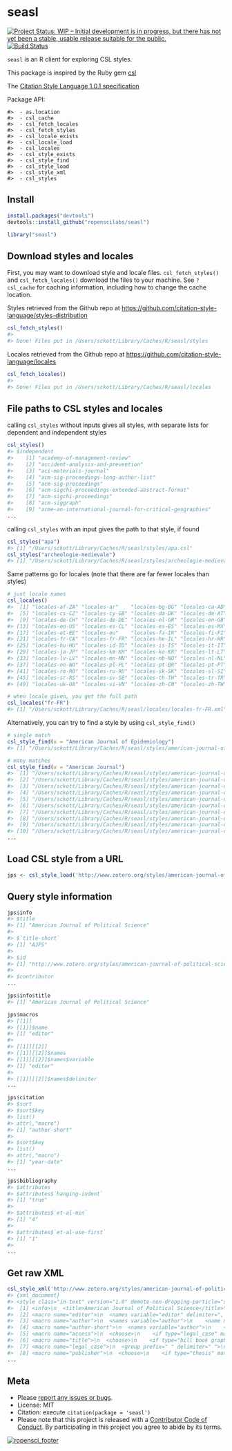 seasl
=====



[![Project Status: WIP – Initial development is in progress, but there has not yet been a stable, usable release suitable for the public.](https://www.repostatus.org/badges/latest/wip.svg)](https://www.repostatus.org/#wip)
[![Build Status](https://travis-ci.org/ropenscilabs/seasl.svg?branch=master)](https://travis-ci.org/ropenscilabs/seasl)

`seasl` is an R client for exploring CSL styles.

This package is inspired by the Ruby gem [csl](https://github.com/inukshuk/csl-ruby)

The [Citation Style Language 1.0.1 specification](http://citationstyles.org/downloads/specification.html)

Package API:


```
#>  - as.location
#>  - csl_cache
#>  - csl_fetch_locales
#>  - csl_fetch_styles
#>  - csl_locale_exists
#>  - csl_locale_load
#>  - csl_locales
#>  - csl_style_exists
#>  - csl_style_find
#>  - csl_style_load
#>  - csl_style_xml
#>  - csl_styles
```

## Install


```r
install.packages("devtools")
devtools::install_github("ropenscilabs/seasl")
```


```r
library("seasl")
```

## Download styles and locales

First, you may want to download style and locale files. `csl_fetch_styles()` and `csl_fetch_locales()`
download the files to your machine. See `?csl_cache` for caching information, including
how to change the cache location.

Styles retrieved from the Github repo at <https://github.com/citation-style-language/styles-distribution>


```r
csl_fetch_styles()
#>
#> Done! Files put in /Users/sckott/Library/Caches/R/seasl/styles
```

Locales retrieved from the Github repo at <https://github.com/citation-style-language/locales>


```r
csl_fetch_locales()
#>
#> Done! Files put in /Users/sckott/Library/Caches/R/seasl/locales
```

## File paths to CSL styles and locales

calling `csl_styles` without inputs gives all styles, with separate lists for 
dependent and independent styles


```r
csl_styles()
#> $independent
#>    [1] "academy-of-management-review"                                                                            
#>    [2] "accident-analysis-and-prevention"                                                                        
#>    [3] "aci-materials-journal"                                                                                   
#>    [4] "acm-sig-proceedings-long-author-list"                                                                    
#>    [5] "acm-sig-proceedings"                                                                                     
#>    [6] "acm-sigchi-proceedings-extended-abstract-format"                                                         
#>    [7] "acm-sigchi-proceedings"                                                                                  
#>    [8] "acm-siggraph"                                                                                            
#>    [9] "acme-an-international-journal-for-critical-geographies"                                                  
...
```

calling `csl_styles` with an input gives the path to that style, if found


```r
csl_styles("apa")
#> [1] "/Users/sckott/Library/Caches/R/seasl/styles/apa.csl"
csl_styles("archeologie-medievale")
#> [1] "/Users/sckott/Library/Caches/R/seasl/styles/archeologie-medievale.csl"
```

Same patterns go for locales (note that there are far fewer locales than styles)


```r
# just locale names
csl_locales()
#>  [1] "locales-af-ZA" "locales-ar"    "locales-bg-BG" "locales-ca-AD"
#>  [5] "locales-cs-CZ" "locales-cy-GB" "locales-da-DK" "locales-de-AT"
#>  [9] "locales-de-CH" "locales-de-DE" "locales-el-GR" "locales-en-GB"
#> [13] "locales-en-US" "locales-es-CL" "locales-es-ES" "locales-es-MX"
#> [17] "locales-et-EE" "locales-eu"    "locales-fa-IR" "locales-fi-FI"
#> [21] "locales-fr-CA" "locales-fr-FR" "locales-he-IL" "locales-hr-HR"
#> [25] "locales-hu-HU" "locales-id-ID" "locales-is-IS" "locales-it-IT"
#> [29] "locales-ja-JP" "locales-km-KH" "locales-ko-KR" "locales-lt-LT"
#> [33] "locales-lv-LV" "locales-mn-MN" "locales-nb-NO" "locales-nl-NL"
#> [37] "locales-nn-NO" "locales-pl-PL" "locales-pt-BR" "locales-pt-PT"
#> [41] "locales-ro-RO" "locales-ru-RU" "locales-sk-SK" "locales-sl-SI"
#> [45] "locales-sr-RS" "locales-sv-SE" "locales-th-TH" "locales-tr-TR"
#> [49] "locales-uk-UA" "locales-vi-VN" "locales-zh-CN" "locales-zh-TW"
```


```r
# when locale given, you get the full path
csl_locales("fr-FR")
#> [1] "/Users/sckott/Library/Caches/R/seasl/locales/locales-fr-FR.xml"
```

Alternatively, you can try to find a style by using `csl_style_find()`


```r
# single match
csl_style_find(x = "American Journal of Epidemiology")
#> [1] "/Users/sckott/Library/Caches/R/seasl/styles/american-journal-of-epidemiology.csl"
```


```r
# many matches
csl_style_find(x = "American Journal")
#>  [1] "/Users/sckott/Library/Caches/R/seasl/styles/american-journal-of-agricultural-economics.csl"                                     
#>  [2] "/Users/sckott/Library/Caches/R/seasl/styles/american-journal-of-archaeology.csl"                                                
#>  [3] "/Users/sckott/Library/Caches/R/seasl/styles/american-journal-of-botany.csl"                                                     
#>  [4] "/Users/sckott/Library/Caches/R/seasl/styles/american-journal-of-climate-change.csl"                                             
#>  [5] "/Users/sckott/Library/Caches/R/seasl/styles/american-journal-of-clinical-pathology.csl"                                         
#>  [6] "/Users/sckott/Library/Caches/R/seasl/styles/american-journal-of-enology-and-viticulture.csl"                                    
#>  [7] "/Users/sckott/Library/Caches/R/seasl/styles/american-journal-of-epidemiology.csl"                                               
#>  [8] "/Users/sckott/Library/Caches/R/seasl/styles/american-journal-of-health-behavior.csl"                                            
#>  [9] "/Users/sckott/Library/Caches/R/seasl/styles/american-journal-of-hypertension.csl"                                               
#> [10] "/Users/sckott/Library/Caches/R/seasl/styles/american-journal-of-medical-genetics.csl"                                           
...
```

## Load CSL style from a URL


```r
jps <- csl_style_load('http://www.zotero.org/styles/american-journal-of-political-science')
```

## Query style information


```r
jps$info
#> $title
#> [1] "American Journal of Political Science"
#> 
#> $`title-short`
#> [1] "AJPS"
#> 
#> $id
#> [1] "http://www.zotero.org/styles/american-journal-of-political-science"
#> 
#> $contributor
...
```


```r
jps$info$title
#> [1] "American Journal of Political Science"
```


```r
jps$macros
#> [[1]]
#> [[1]]$name
#> [1] "editor"
#> 
#> [[1]][[2]]
#> [[1]][[2]]$names
#> [[1]][[2]]$names$variable
#> [1] "editor"
#> 
#> [[1]][[2]]$names$delimiter
...
```


```r
jps$citation
#> $sort
#> $sort$key
#> list()
#> attr(,"macro")
#> [1] "author-short"
#> 
#> $sort$key
#> list()
#> attr(,"macro")
#> [1] "year-date"
...
```


```r
jps$bibliography
#> $attributes
#> $attributes$`hanging-indent`
#> [1] "true"
#> 
#> $attributes$`et-al-min`
#> [1] "4"
#> 
#> $attributes$`et-al-use-first`
#> [1] "1"
#> 
...
```

## Get raw XML


```r
csl_style_xml('http://www.zotero.org/styles/american-journal-of-political-science')
#> {xml_document}
#> <style class="in-text" version="1.0" demote-non-dropping-particle="sort-only" default-locale="en-US" xmlns="http://purl.org/net/xbiblio/csl">
#>  [1] <info>\n  <title>American Journal of Political Science</title>\n  < ...
#>  [2] <macro name="editor">\n  <names variable="editor" delimiter=", ">\n ...
#>  [3] <macro name="author">\n  <names variable="author">\n    <name name- ...
#>  [4] <macro name="author-short">\n  <names variable="author">\n    <name ...
#>  [5] <macro name="access">\n  <choose>\n    <if type="legal_case" match= ...
#>  [6] <macro name="title">\n  <choose>\n    <if type="bill book graphic l ...
#>  [7] <macro name="legal_case">\n  <group prefix=" " delimiter=" ">\n     ...
#>  [8] <macro name="publisher">\n  <choose>\n    <if type="thesis" match=" ...
...
```

## Meta

* Please [report any issues or bugs](https://github.com/ropenscilabs/seasl/issues).
* License: MIT
* Citation: execute `citation(package = 'seasl')`
* Please note that this project is released with a [Contributor Code of Conduct](CODE_OF_CONDUCT.md). By participating in this project you agree to abide by its terms.

[![ropensci_footer](https://ropensci.org/public_images/github_footer.png)](https://ropensci.org)
